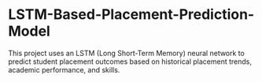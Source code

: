 # LSTM-Based-Placement-Prediction-Model
This project uses an LSTM (Long Short-Term Memory) neural network to predict student placement outcomes based on historical placement trends, academic performance, and skills.
